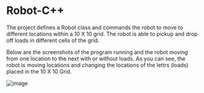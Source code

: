 # Robot-C++
The project defines a Robot class and commands the robot to move to different locations within a 10 X 10 grid. The robot is able to pickup and drop off loads in different cells of the grid. 

Below are the screenshots of the program running and the robot moving from one location to the next with or without loads. As you can see, the robot is moving locations and changing the locations of the lettrs (loads) placed in the 10 X 10 Grid.  


![image](https://user-images.githubusercontent.com/81937437/190913834-d0cf5da3-09fc-4315-9fc0-d6d517f453b9.png)
